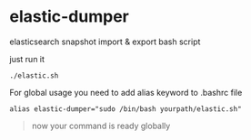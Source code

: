 # elastic-dumper

elasticsearch snapshot import & export bash script

just run it 

```console
./elastic.sh
```

For global usage you need to add alias keyword to .bashrc file

```console
alias elastic-dumper="sudo /bin/bash yourpath/elastic.sh"
```
>now your command is ready globally
